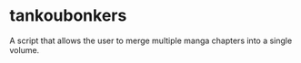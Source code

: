 # tankoubonkers
A script that allows the user to merge multiple manga chapters into a single volume.
